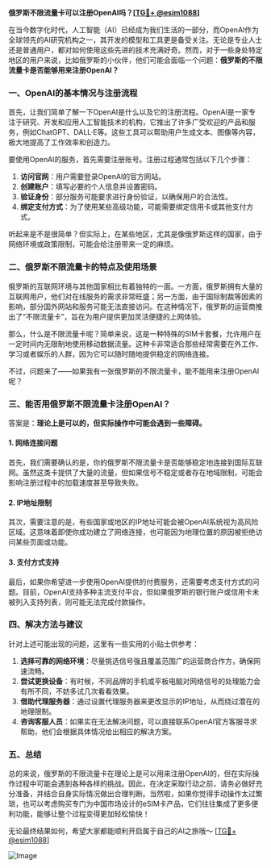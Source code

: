 **俄罗斯不限流量卡可以注册OpenAI吗？[[TG💪+ @esim1088](https://t.me/s/esim1088)]**

在当今数字化时代，人工智能（AI）已经成为我们生活的一部分，而OpenAI作为全球领先的AI研究机构之一，其开发的模型和工具更是备受关注。无论是专业人士还是普通用户，都对如何使用这些先进的技术充满好奇。然而，对于一些身处特定地区的用户来说，比如俄罗斯的小伙伴，他们可能会面临一个问题：**俄罗斯的不限流量卡是否能够用来注册OpenAI？**

### 一、OpenAI的基本情况与注册流程

首先，让我们简单了解一下OpenAI是什么以及它的注册流程。OpenAI是一家专注于研究、开发和应用人工智能技术的机构，它推出了许多广受欢迎的产品和服务，例如ChatGPT、DALL·E等。这些工具可以帮助用户生成文本、图像等内容，极大地提高了工作效率和创造力。

要使用OpenAI的服务，首先需要注册账号。注册过程通常包括以下几个步骤：

1. **访问官网**：用户需要登录OpenAI的官方网站。
2. **创建账户**：填写必要的个人信息并设置密码。
3. **验证身份**：部分服务可能要求进行身份验证，以确保用户的合法性。
4. **绑定支付方式**：为了使用某些高级功能，可能需要绑定信用卡或其他支付方式。

听起来是不是很简单？但实际上，在某些地区，尤其是像俄罗斯这样的国家，由于网络环境或政策限制，可能会给注册带来一定的麻烦。

### 二、俄罗斯不限流量卡的特点及使用场景

俄罗斯的互联网环境与其他国家相比有着独特的一面。一方面，俄罗斯拥有大量的互联网用户，他们对在线服务的需求非常旺盛；另一方面，由于国际制裁等因素的影响，部分国外网站和服务可能无法直接访问。在这种情况下，俄罗斯的运营商推出了“不限流量卡”，旨在为用户提供更加灵活便捷的上网体验。

那么，什么是不限流量卡呢？简单来说，这是一种特殊的SIM卡套餐，允许用户在一定时间内无限制地使用移动数据流量。这种卡非常适合那些经常需要在外工作、学习或者娱乐的人群，因为它可以随时随地提供稳定的网络连接。

不过，问题来了——如果我有一张俄罗斯的不限流量卡，能不能用来注册OpenAI呢？

### 三、能否用俄罗斯不限流量卡注册OpenAI？

答案是：**理论上是可以的，但实际操作中可能会遇到一些障碍。**

#### 1. 网络连接问题
首先，我们需要确认的是，你的俄罗斯不限流量卡是否能够稳定地连接到国际互联网。虽然这类卡提供了大量的流量，但如果信号不稳定或者存在地域限制，可能会影响注册过程中的加载速度甚至导致失败。

#### 2. IP地址限制
其次，需要注意的是，有些国家或地区的IP地址可能会被OpenAI系统视为高风险区域。这意味着即使你成功建立了网络连接，也可能因为地理位置的原因被拒绝访问某些页面或功能。

#### 3. 支付方式支持
最后，如果你希望进一步使用OpenAI提供的付费服务，还需要考虑支付方式的问题。目前，OpenAI支持多种主流支付平台，但如果俄罗斯的银行账户或信用卡未被列入支持列表，则可能无法完成付款操作。

### 四、解决方法与建议

针对上述可能出现的问题，这里有一些实用的小贴士供参考：

1. **选择可靠的网络环境**：尽量挑选信号强且覆盖范围广的运营商合作方，确保网速流畅。
2. **尝试更换设备**：有时候，不同品牌的手机或平板电脑对网络信号的处理能力会有所不同，不妨多试几次看看效果。
3. **借助代理服务器**：通过设置代理服务器来更改显示的IP地址，从而绕过潜在的地理限制。
4. **咨询客服人员**：如果实在无法解决问题，可以直接联系OpenAI官方客服寻求帮助，他们会根据具体情况给出相应的解决方案。

### 五、总结

总的来说，俄罗斯的不限流量卡在理论上是可以用来注册OpenAI的，但在实际操作过程中可能会遇到各种各样的挑战。因此，在决定采取行动之前，请务必做好充分准备，并结合自身实际情况做出合理判断。当然啦，如果你觉得手动操作太过繁琐，也可以考虑购买专门为中国市场设计的eSIM卡产品，它们往往集成了更多便利功能，能够让整个过程变得更加轻松愉快！

无论最终结果如何，希望大家都能顺利开启属于自己的AI之旅哦～ [[TG💪+ @esim1088](https://t.me/s/esim1088)]

![Image](https://i.postimg.cc/4NQfJmqS/Snipaste-2025-05-13-00-14-12.png)
